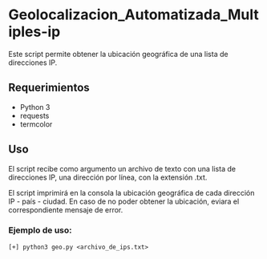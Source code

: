 # Geolocalizacion_Automatizada_Multiples-ip
Este script permite obtener la ubicación geográfica de una lista de direcciones IP.


## Requerimientos

  - Python 3
  - requests
  - termcolor

## Uso
El script recibe como argumento un archivo de texto con una lista de direcciones IP, una dirección por línea, con la extensión .txt.

El script imprimirá en la consola la ubicación geográfica de cada dirección IP  - país - ciudad. En caso de no poder obtener la ubicación, eviara el correspondiente mensaje de error.

### Ejemplo de uso:

```
[+] python3 geo.py <archivo_de_ips.txt>
```

